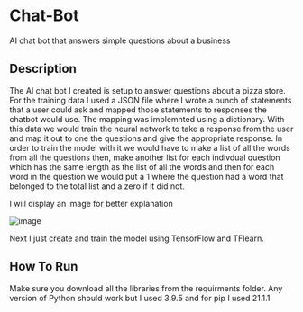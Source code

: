 # Chat-Bot
AI chat bot that answers simple questions about a business

## Description

The AI chat bot I created is setup to answer questions about a pizza store. For the training data I used a JSON file where I wrote a bunch of statements that a user could ask and 
mapped those statements to responses the chatbot would use. The mapping was implemnted using a dictionary. With this data we would train the neural network to take a response from
the user and map it out to one the questions and give the appropriate response. In order to train the model with it we would have to make a list of all the words from all the questions then, make another list for each indivdual question which has the same length as the list of all the words and then for each word in the question we would put a 1 where the question had a word that belonged to the total list and a zero if it did not. 

I will display an image for better explanation

![image](https://user-images.githubusercontent.com/48389891/123858082-179fd200-d8f1-11eb-9ba5-655cfbed7ee7.png)

Next I just create and train the model using TensorFlow and TFlearn.

## How To Run

Make sure you download all the libraries from the requirments folder. Any version of Python should work but I used 3.9.5 and for pip I used 21.1.1


